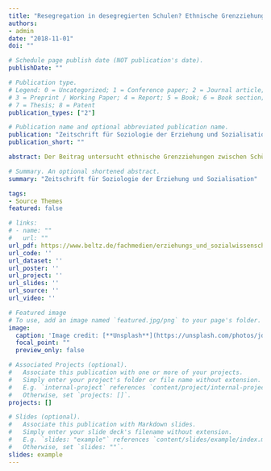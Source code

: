 ```yaml
---
title: "Resegregation in desegregierten Schulen? Ethnische Grenzziehungen zwischen Schülerinnen und Schülern im Schulalltag"
authors:
- admin
date: "2018-11-01"
doi: ""

# Schedule page publish date (NOT publication's date).
publishDate: ""

# Publication type.
# Legend: 0 = Uncategorized; 1 = Conference paper; 2 = Journal article;
# 3 = Preprint / Working Paper; 4 = Report; 5 = Book; 6 = Book section;
# 7 = Thesis; 8 = Patent
publication_types: ["2"]

# Publication name and optional abbreviated publication name.
publication: "Zeitschrift für Soziologie der Erziehung und Sozialisation"
publication_short: ""

abstract: Der Beitrag untersucht ethnische Grenzziehungen zwischen Schülerinnen und Schülern und fragt, ob es innerhalb von desegregierten Schulen zu Prozessen ethnischer Resegregation kommt. Im Mittelpunkt steht eine spezifische Variante der Segregationsforschung, die auf die Sitzplatzwahl der Schülerschaft in der Schulmensa fokussiert. Theoretisch werden, angelehnt an das Grenzziehungsparadigma, homophile Präferenzen (Vorliebe für ähnliche Andere) entlang ethno-nationaler, ethno-religiöser und ethno-linguistischer Linien erwartet, die sich in segregierten Sitzplatzmustern manifestieren. Segregationsprozesse zwischen 746 Kindern und Jugendlichen aus 32 Schulklassen in zwei Schulen werden mittels "naturalistischer Beobachtung" erfasst, einer Methode, die es ermöglicht, das Produkt einer verhaltensbezogenen Dimension von Grenzziehungen offenzulegen. Die empirischen Befunde zeigen, dass sich innerhalb desegregierter Schulen tatsächlich ethnische Resegregation vollzieht. Die Segregationsmuster können sowohl auf individuelle Präferenzen als auch auf institutionelle Schließung zurückgeführt werden.

# Summary. An optional shortened abstract.
summary: "Zeitschrift für Soziologie der Erziehung und Sozialisation"

tags:
- Source Themes
featured: false

# links:
# - name: ""
#   url: ""
url_pdf: https://www.beltz.de/fachmedien/erziehungs_und_sozialwissenschaften/zeitschriften/zeitschrift_fuer_soziologie_der_erziehung_und_sozialisation/article/Journal.html?tx_beltz_journal%5Barticle%5D=40406&cHash=3745d668497fef69797facd699b708fe
url_code: ''
url_dataset: ''
url_poster: ''
url_project: ''
url_slides: ''
url_source: ''
url_video: ''

# Featured image
# To use, add an image named `featured.jpg/png` to your page's folder. 
image:
  caption: 'Image credit: [**Unsplash**](https://unsplash.com/photos/jdD8gXaTZsc)'
  focal_point: ""
  preview_only: false

# Associated Projects (optional).
#   Associate this publication with one or more of your projects.
#   Simply enter your project's folder or file name without extension.
#   E.g. `internal-project` references `content/project/internal-project/index.md`.
#   Otherwise, set `projects: []`.
projects: []

# Slides (optional).
#   Associate this publication with Markdown slides.
#   Simply enter your slide deck's filename without extension.
#   E.g. `slides: "example"` references `content/slides/example/index.md`.
#   Otherwise, set `slides: ""`.
slides: example
---
```

